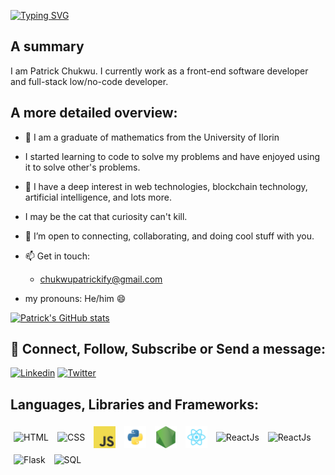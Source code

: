 [![Typing SVG](https://readme-typing-svg.demolab.com/?lines=Hi+there!+I+am+Patrick)](https://git.io/typing-svg)


## A summary 
I am Patrick Chukwu. I currently work as a front-end software developer and full-stack low/no-code developer. 
## A more detailed overview:
- 🔭 I am a graduate of mathematics from the University of Ilorin
- I started learning to code to solve my problems and have enjoyed using it to solve other's problems.
- 🌱 I have a deep interest in web technologies, blockchain technology, artificial intelligence, and lots more.
- I may be the cat that curiosity can't kill.
- 👯 I’m open to connecting, collaborating, and doing cool stuff with you.

- 📫 Get in touch:
  - chukwupatrickify@gmail.com

- my pronouns: He/him 😄 


[![Patrick's GitHub stats](https://github-readme-stats.vercel.app/api?username=Patrick-Chukwu)](https://github.com/Patrick-Chukwu/github-readme-stats)



## 🤝 Connect, Follow, Subscribe or Send a message:
[![Linkedin](https://img.shields.io/badge/LinkedIn-0077B5?style=for-the-badge&logo=linkedin&logoColor=white)](https://www.linkedin.com/in/patrick-chukwu/)
[![Twitter](https://img.shields.io/badge/Twitter-0077B5?style=for-the-badge&logo=Twitter&logoColor=white)](https://www.twitter.com/pattyfean)

## Languages, Libraries and Frameworks:
<p float="left">
<img style="padding:5px;" align="center" alt="HTML" width="35px" src="https://encrypted-tbn0.gstatic.com/images?q=tbn:ANd9GcR0CEk5HONs6LzbULmmHSVvJe5FdeJItvP4fea8rzTy8hlG2T6008Ylj0kSUnImmqjk9qw"/>
<img style="padding:5px;" align="center" alt="CSS" width="35px" src="https://w7.pngwing.com/pngs/696/424/png-transparent-logo-css-css3-thumbnail.png"/>
<img style="padding:5px;" align="center" alt="Javascipt" width="35px" src="https://raw.githubusercontent.com/github/explore/80688e429a7d4ef2fca1e82350fe8e3517d3494d/topics/javascript/javascript.png"/>
<img style="padding:5px;" align="center" alt="Python" width="35px" src="https://raw.githubusercontent.com/github/explore/80688e429a7d4ef2fca1e82350fe8e3517d3494d/topics/python/python.png"/>
<img style="padding:5px;" align="center" alt="NodeJS" width="35px" src="https://raw.githubusercontent.com/github/explore/80688e429a7d4ef2fca1e82350fe8e3517d3494d/topics/nodejs/nodejs.png"/>
<img style="padding:5px;" align="center" alt="ReactJs" width="35px" src="https://raw.githubusercontent.com/github/explore/80688e429a7d4ef2fca1e82350fe8e3517d3494d/topics/react/react.png"/>
<img style="padding:5px;" align="center" alt="ReactJs" width="35px" src="https://github.com/Patrick-Chukwu/Patrick-Chukwu/assets/103491423/10dc8294-3c2a-4d55-9f02-d042feaa7559"/>
<img style="padding:5px;" align="center" alt="ReactJs" width="35px" src="https://encrypted-tbn0.gstatic.com/images?q=tbn:ANd9GcSXuEpiQIdOgNMWSQbCW3cjXMLC7wxNZ8Cas0xIr6lq&s"/>
<img style="padding:5px;" align="center" alt="Flask" width="35px" src="https://repository-images.githubusercontent.com/596892/cc2c69ec-9251-4b33-8283-b86a8659c9cb"/>
<img style="padding:5px;" align="center" alt="SQL" width="35px" src="https://w7.pngwing.com/pngs/167/148/png-transparent-microsoft-azure-sql-database-microsoft-sql-server-database-blue-text-logo-thumbnail.png"/>

<!-- and more such images with different URLs in src -->
</p>


